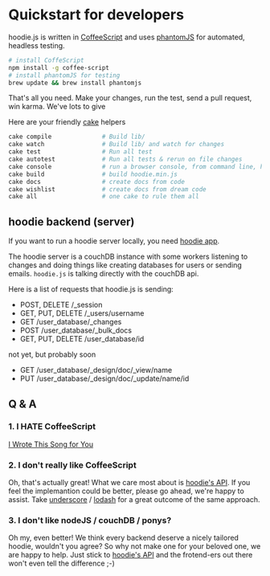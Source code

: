 Quickstart for developers
=========================

hoodie.js is written in [CoffeeScript](http://coffeescript.org/) and uses [phantomJS](http://phantomjs.org/) for automated, headless testing.

```bash
# install CoffeScript
npm install -g coffee-script
# install phantomJS for testing
brew update && brew install phantomjs
```

That's all you need. Make your changes, run the test, send a pull request, win karma. We've lots to give

Here are your friendly [cake](http://coffeescript.org/documentation/docs/cake.html) helpers

```bash
cake compile              # Build lib/
cake watch                # Build lib/ and watch for changes
cake test                 # Run all test
cake autotest             # Run all tests & rerun on file changes
cake console              # run a browser console, from command line, hell yeah
cake build                # build hoodie.min.js
cake docs                 # create docs from code
cake wishlist             # create docs from dream code
cake all                  # one cake to rule them all
```


hoodie backend (server)
-----------------------

If you want to run a hoodie server locally, you need [hoodie app](https://github.com/hoodiehq/hoodie-app).

The hoodie server is a couchDB instance with some workers listening to changes and doing things like
creating databases for users or sending emails. `hoodie.js` is talking directly with the couchDB api.

Here is a list of requests that hoodie.js is sending:

* POST, DELETE /_session
* GET, PUT, DELETE /_users/username
* GET /user_database/_changes
* POST /user_database/_bulk_docs
* GET, PUT, DELETE /user_database/id

not yet, but probably soon

* GET /user_database/_design/doc/_view/name
* PUT /user_database/_design/doc/_update/name/id


Q & A
-----

### 1. I HATE CoffeeScript  

[I Wrote This Song for You](http://youtu.be/yMs712oA_Lg)
   
### 2. I don't really like CoffeeScript
   
Oh, that's actually great! What we care most about is [hoodie's API](http://hoodiehq.github.com/hoodie.js).
If you feel the implemantion could be better, please go ahead, we're happy to assist. Take [underscore](http://underscorejs.org/) /
[lodash](http://lodash.com/) for a great outcome of the same approach.  
   
### 3. I don't like nodeJS / couchDB / ponys?
   
Oh my, even better! We think every backend deserve a nicely tailored hoodie, wouldn't you agree?
So why not make one for your beloved one, we are happy to help. Just stick to [hoodie's API](http://hoodiehq.github.com/hoodie.js)
and the frotend-ers out there won't even tell the difference ;-)  